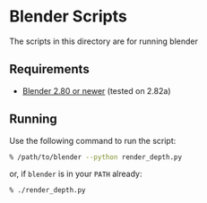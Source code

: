 # Blender Scripts

The scripts in this directory are for running blender

## Requirements

* [Blender 2.80 or newer](https://www.blender.org/) (tested on 2.82a)

## Running

Use the following command to run the script:

```bash
% /path/to/blender --python render_depth.py
```

or, if `blender` is in your `PATH` already:

```bash
% ./render_depth.py
```
